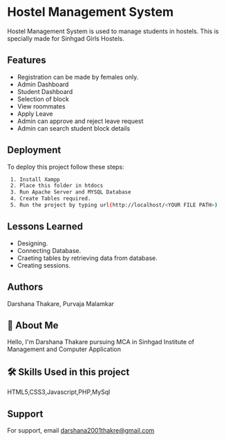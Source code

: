 


# Hostel Management System

Hostel Management System is used to manage students in hostels.
This is specially made for Sinhgad  Girls Hostels.





## Features

- Registration can be made by females only.
- Admin Dashboard
- Student Dashboard
- Selection of block
- View roommates
- Apply Leave
- Admin can approve and reject leave request
- Admin can search student block details



## Deployment

To deploy this project follow these steps:

```bash
 1. Install Xampp
 2. Place this folder in htdocs
 3. Run Apache Server and MYSQL Database
 4. Create Tables required.
 5. Run the project by typing url(http://localhost/<YOUR FILE PATH>)
```



## Lessons Learned

- Designing.
- Connecting Database.
- Craeting tables by retrieving data from database.
- Creating sessions.

## Authors
Darshana Thakare, 
Purvaja Malamkar

## 🚀 About Me
Hello, I'm Darshana Thakare 
pursuing MCA in Sinhgad Institute of Management and Computer Application


## 🛠 Skills Used in this project
HTML5,CSS3,Javascript,PHP,MySql


## Support

For support, email darshana2001thakre@gmail.com


